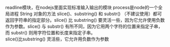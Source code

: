 readline模块，在nodejs里面实现标准输入输出的模块 process是node的一个全局进程 String 对象的方法 slice()、substring() 和 substr() （不建议使用）都可返回字符串的指定部分。slice() 比 substring() 要灵活一些，因为它允许使用负数作为参数。slice() 与 substr() 有所不同，因为它用两个字符的位置来指定子串，而 substr() 则用字符位置和长度来指定子串。   
slice()比substring() 灵活些，它允许用负数作为参数